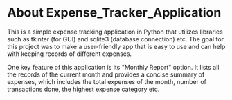 # About Expense_Tracker_Application
This is a simple expense tracking application in Python that utilizes libraries such as tkinter (for GUI) and sqlite3 (database connection) etc. The goal for this project was to make a user-friendly app that is easy to use and can help with keeping records of different expenses.

One key feature of this application is its "Monthly Report" option. It lists all the records of the current month and provides a concise summary of expenses, which includes the total expenses of the month, number of transactions done, the highest expense category etc.

